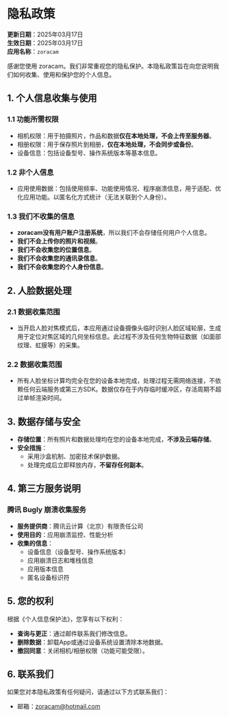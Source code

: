 # 隐私政策

**更新日期**：2025年03月17日  
**生效日期**：2025年03月17日  
**应用名称**：`zoracam` 

感谢您使用 zoracam。我们非常重视您的隐私保护。本隐私政策旨在向您说明我们如何收集、使用和保护您的个人信息。

## 1. 个人信息收集与使用
### 1.1 功能所需权限
- 相机权限：用于拍摄照片，作品和数据**仅在本地处理，不会上传至服务器**。
- 相册权限：用于保存照片到相册，**仅在本地处理，不会同步或备份**。
- 设备信息：包括设备型号、操作系统版本等基本信息。

### 1.2 非个人信息
- 应用使用数据：包括使用频率、功能使用情况、程序崩溃信息，用于适配、优化应用功能。以匿名化方式统计（无法关联到个人身份）。  

### 1.3 我们不收集的信息
- **zoracam没有用户账户注册系统**，所以我们不会存储任何用户个人信息。
- **我们不会上传你的照片和视频**。
- **我们不会收集您的位置信息**。
- **我们不会收集您的通讯录信息**。
- **我们不会收集您的个人身份信息**。

## 2. 人脸数据处理
### 2.1 数据收集范围
- ​当开启人脸对焦模式后，本应用通过设备摄像头临时识别人脸区域轮廓，生成用于定位对焦区域的几何坐标信息。此过程不涉及任何生物特征数据（如面部纹理、虹膜等）的采集。
### 2.2 数据收集范围
- 所有人脸坐标计算均完全在您的设备本地完成，处理过程无需网络连接，不依赖任何云端服务或第三方SDK。数据仅存在于内存临时缓冲区，存活周期不超过单帧渲染时间。

## 3. 数据存储与安全
- ​**存储位置**：所有照片和数据处理均在您的设备本地完成，​**不涉及云端存储**。
- ​**安全措施**：  
  - 采用沙盒机制、加密技术保护数据。  
  - 处理完成后立即释放内存，​**不留存任何副本**。
 
## 4. 第三方服务说明
### 腾讯 Bugly 崩溃收集服务
- **服务提供商**：腾讯云计算（北京）有限责任公司
- **使用目的**：应用崩溃监控、性能分析
- **收集的信息**：
  - 设备信息（设备型号、操作系统版本）
  - 应用崩溃日志和堆栈信息
  - 应用版本信息
  - 匿名设备标识符
 
## 5. 您的权利
根据《个人信息保护法》，您享有以下权利：  
- ​**查询与更正**：通过邮件联系我们修改信息。
- **删除数据**：卸载App或通过设备系统设置清除本地数据。  
- ​**撤回同意**：关闭相机/相册权限（功能可能受限）。  

## 6. 联系我们
如果您对本隐私政策有任何疑问，请通过以下方式联系我们：
- 邮箱：zoracam@hotmail.com
